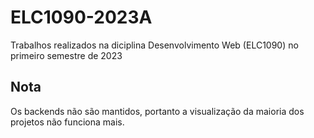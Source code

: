 # ELC1090-2023A
Trabalhos realizados na diciplina Desenvolvimento Web (ELC1090) no primeiro semestre de 2023

## Nota
Os backends não são mantidos, portanto a visualização da maioria dos projetos não funciona mais.
